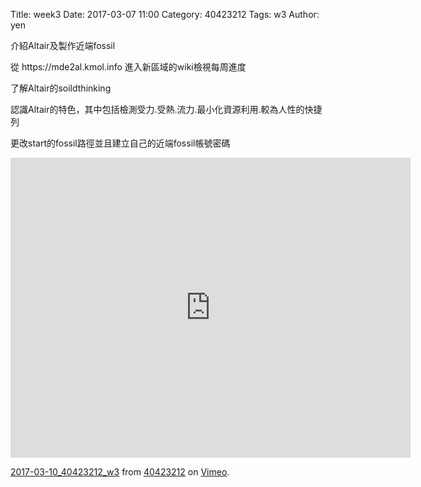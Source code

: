 Title: week3
Date: 2017-03-07 11:00
Category: 40423212
Tags: w3
Author: yen

介紹Altair及製作近端fossil
<!-- PELICAN_END_SUMMARY -->
<p>從 https://mde2al.kmol.info 進入新區域的wiki檢視每周進度</p>
<p>了解Altair的soildthinking</p>
<p>認識Altair的特色，其中包括檢測受力.受熱.流力.最小化資源利用.較為人性的快捷列</p>
<p>更改start的fossil路徑並且建立自己的近端fossil帳號密碼</p>

<iframe src="https://player.vimeo.com/video/208333078" width="640" height="480" frameborder="0" webkitallowfullscreen mozallowfullscreen allowfullscreen></iframe>
<p><a href="https://vimeo.com/208333078">2017-03-10_40423212_w3</a> from <a href="https://vimeo.com/user45523667">40423212</a> on <a href="https://vimeo.com">Vimeo</a>.</p>



